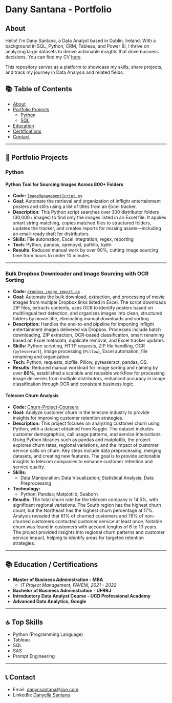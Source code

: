 # Dany Santana - Portfolio

## About
Hello! I'm Dany Santana, a Data Analyst based in Dublin, Ireland. With a background in SQL, Python, CRM, Tableau, and Power BI, I thrive on analyzing large datasets to derive actionable insights that drive business decisions. You can find my CV [here](https://github.com/DanyCSantana/Portfolio/blob/main/CV/DANYELLA%20SANTANA%20CV.pdf).

This repository serves as a platform to showcase my skills, share projects, and track my journey in Data Analysis and related fields.

## 📚 Table of Contents
- [About](#about)
- [Portfolio Projects](#portfolio-projects)
  - [Python](#python)
  - [SQL](#sql)
- [Education](#education)
- [Certifications](#certifications)
- [Contact](#contact)

---
## 🚀 Portfolio Projects

### Python

#### Python Tool for Sourcing Images Across 800+ Folders

- **Code:** [`ImageManagementScript.py`](https://github.com/DanyCSantana/Image-Sourcing-Automation)  
- **Goal**: Automate the retrieval and organization of inflight entertainment posters and stills using a list of titles from an Excel tracker.
- **Description**: This Python script searches over 300 distributor folders (30,000+ images) to find only the images listed in an Excel file. It applies smart string matching, copies matched files to structured folders, updates the tracker, and creates reports for missing assets—including an email-ready draft for distributors.
- **Skills**: File automation, Excel integration, regex, reporting  
- **Tech**: Python, pandas, openpyxl, pathlib, tqdm
- **Results**: Reduced manual work by over 90%, cutting image sourcing time from hours to under 10 minutes.


---

### Bulk Dropbox Downloader and Image Sourcing with OCR Sorting

- **Code:** [`dropbox_image_import.py`](https://github.com/DanyCSantana/Automate-Dropbox-downloader)  
- **Goal:** Automate the bulk download, extraction, and processing of movie images from multiple Dropbox links listed in Excel. The script downloads ZIP files, extracts contents, uses OCR to identify posters based on multilingual text detection, and organizes images into clean, structured folders by movie title, eliminating manual downloads and sorting.  
- **Description:** Handles the end-to-end pipeline for importing inflight entertainment images delivered via Dropbox. Processes include batch downloading, ZIP extraction, OCR-based classification, smart renaming based on Excel metadata, duplicate removal, and Excel tracker updates.  
- **Skills:** Python scripting, HTTP requests, ZIP file handling, OCR (`pytesseract`), image processing (`Pillow`), Excel automation, file renaming and organization.  
- **Tech:** Python, requests, zipfile, Pillow, pytesseract, pandas, OS.  
- **Results:** Reduced manual workload for image sorting and naming by over **80%**, established a scalable and reusable workflow for processing image deliveries from multiple distributors, enhanced accuracy in image classification through OCR and consistent business logic.


#### Telecom Churn Analysis
- **Code:** [Churn-Project-Coursera](https://github.com/DanyCSantana/Churn-Project-Coursera)
- **Goal:** Analyze customer churn in the telecom industry to provide insights for improving customer retention strategies.
- **Description:** This project focuses on analyzing customer churn using Python, with a dataset obtained from Kaggle. The dataset includes customer demographics, call usage patterns, and service interactions. Using Python libraries such as pandas and matplotlib, the project explores churn rates, regional variations, and the impact of customer service calls on churn. Key steps include data preprocessing, merging datasets, and creating new features. The goal is to provide actionable insights to telecom companies to enhance customer retention and service quality.
- **Skills:**
  - Data Manipulation; Data Visualization; Statistical Analysis; Data Preprocessing
- **Technology:**
  - Python; Pandas; Matplotlib; Seaborn
- **Results:** The total churn rate for the telecom company is 14.5%, with significant regional variations.
  The South region has the highest churn count, but the Northeast has the highest churn percentage at 17%.
  Analysis revealed that 81% of churned customers and 78% of non-churned customers contacted customer service at least once.
  Notable churn was found in customers with account lengths of 6 to 10 years.
  The project provided insights into regional churn patterns and customer service impact, helping to identify areas for targeted retention strategies.


---

## 📚 Education / Certifications
- **Master of Business Administration - MBA**
  - *IT Project Management, FAVENI, 2021 - 2022*
- **Bachelor of Business Administration - UFRRJ**
- **Introductory Data Analyst Course - UCD Professional Academy** 
- **Advanced Data Analytics, Google**

---

## 🔝 Top Skills
- Python (Programming Language)
- Tableau
- SQL
- SAS
- Prompt Engineering 

---

## 📞 Contact
- Email: danycsantana@live.com
- LinkedIn: [Danyella Santana](https://www.linkedin.com/in/danyella-santana)

